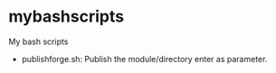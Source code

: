 # mybashscripts
My bash scripts

  - publishforge.sh: Publish the module/directory enter as parameter.
